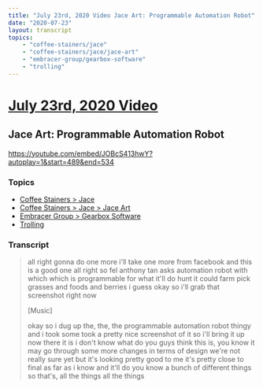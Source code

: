 ```yaml
---
title: "July 23rd, 2020 Video Jace Art: Programmable Automation Robot"
date: "2020-07-23"
layout: transcript
topics:
    - "coffee-stainers/jace"
    - "coffee-stainers/jace/jace-art"
    - "embracer-group/gearbox-software"
    - "trolling"
---
```

# [July 23rd, 2020 Video](../2020-07-23.md)
## Jace Art: Programmable Automation Robot
https://youtube.com/embed/JOBcS413hwY?autoplay=1&start=489&end=534

### Topics
* [Coffee Stainers > Jace](../topics/coffee-stainers/jace.md)
* [Coffee Stainers > Jace > Jace Art](../topics/coffee-stainers/jace/jace-art.md)
* [Embracer Group > Gearbox Software](../topics/embracer-group/gearbox-software.md)
* [Trolling](../topics/trolling.md)

### Transcript

> all right gonna do one more i'll take one more from facebook and this is a good one all right so fel anthony tan asks automation robot with which which is programmable for what it'll do hunt it could farm pick grasses and foods and berries i guess okay so i'll grab that screenshot right now
>
> [Music]
>
> okay so i dug up the, the, the programmable automation robot thingy and i took some took a pretty nice screenshot of it so i'll bring it up now there it is i don't know what do you guys think this is, you know it may go through some more changes in terms of design we're not really sure yet but it's looking pretty good to me it's pretty close to final as far as i know and it'll do you know a bunch of different things so that's, all the things all the things
